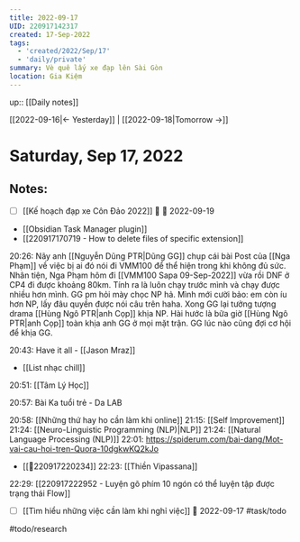 ```yaml
---
title: 2022-09-17
UID: 220917142317
created: 17-Sep-2022
tags:
  - 'created/2022/Sep/17'
  - 'daily/private'
summary: Vè quê lấy xe đạp lên Sài Gòn
location: Gia Kiệm
---
```


up:: [[Daily notes]]

[[2022-09-16|<- Yesterday]] | [[2022-09-18|Tomorrow ->]]
# Saturday, Sep 17, 2022

## Notes:
- [ ] [[Kế hoạch đạp xe Côn Đảo 2022]]  🔼 📅 2022-09-19 

- [[Obsidian Task Manager plugin]]
- [[220917170719 - How to delete files of specific extension]]


20:26: Nãy anh [[Nguyễn Dũng PTR|Dũng GG]] chụp cái bài Post của [[Nga Phạm]] về việc bị ai đó nói đi VMM100 để thể hiện trong khi không đủ sức. Nhân tiện, Nga Phạm hôm đi [[VMM100 Sapa 09-Sep-2022]] vừa rồi DNF ở CP4 đi được khoảng 80km. Tính ra là luôn chạy trước mình và chạy được nhiều hơn mình. GG pm hỏi mày chọc NP hả. Mình mới cười bảo: em còn íu hơn NP, lấy đâu quyền được nói câu trên haha. Xong GG lại tưởng tượng drama [[Hùng Ngô PTR|anh Cọp]] khịa NP. Hài hước là bữa giờ [[Hùng Ngô PTR|anh Cọp]] toàn khịa anh GG ở mọi mặt trận. GG lúc nào cũng đợi cơ hội để khịa GG.

20:43: Have it all - [[Jason Mraz]]
- [[List nhạc chill]]

20:51: [[Tâm Lý Học]]

20:57: Bài Ka tuổi trẻ -  Da LAB

20:58: [[Những thứ hay ho cần làm khi online]]
21:15: [[Self Improvement]]
21:24: [[Neuro-Linguistic Programming (NLP)|NLP]]
21:24: [[Natural Language Processing (NLP)]]
22:01: https://spiderum.com/bai-dang/Mot-vai-cau-hoi-tren-Quora-10dgkwKQ2kJo
- [[💬220917220234]]
22:23: [[Thiền Vipassana]]

22:29: [[220917222952 - Luyện gõ phím 10 ngón có thể luyện tập được trạng thái Flow]]

- [ ] [[Tìm hiểu những việc cần làm khi nghỉ việc]] 🛫 2022-09-17 #task/todo 

#todo/research 
